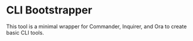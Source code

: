 # CLI Bootstrapper

This tool is a minimal wrapper for Commander, Inquirer, and Ora to create basic CLI tools.
